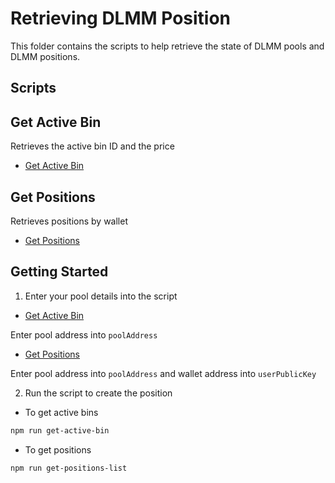 # Retrieving DLMM Position

This folder contains the scripts to help retrieve the state of DLMM pools and DLMM positions.

## Scripts


## Get Active Bin

Retrieves the active bin ID and the price

- [Get Active Bin](./src/get-active-bin.ts)

 ## Get Positions 

Retrieves positions by wallet

- [Get Positions](./src/get-positions-list.ts)



## Getting Started


1. Enter your pool details into the script

- [Get Active Bin](./src/get-active-bin.ts)

Enter pool address into `poolAddress`


- [Get Positions](./src/get-positions-list.ts)

Enter pool address into `poolAddress`  and wallet address into `userPublicKey`

2. Run the script to create the position

- To get active bins

```bash
npm run get-active-bin
```

 

- To get positions

```bash
npm run get-positions-list    
```